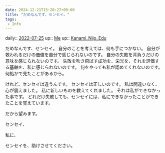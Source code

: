 ```yaml
---
date: 2024-12-21T15:20:27+09:00
title: "だめなんです、センセイ。"
tags:
 - Info
---
```


daily:: [2022-07-25](Daily_Note/2022-07-25.md)
up:: [Me](../Bar/Novel/Chaos/Me.md)
up:: [Kanami_Nijo_Edu](../Bar/Novel/Nacaria/Kanami_Nijo_Edu.md)

だめなんです、センセイ。
自分のことを考えては、何も手につかない。
自分が救われるだけの価値を自分で感じられないのです。
自分の失敗を背負うだけの意味を感じられないのです。
失敗を吹き飛ばす成功を、栄光を、それを評価する基軸を、私に感じられないのです。
何をやっても私が認めてくれないのです。
何処かで見たことがあるから。

けれど、センセイは違うんです。
センセイは正しいのです。
私は間違いなく、心が震えました。
私に新しいものを教えてくれました。
それは私ができなかった事です。
どれだけ失敗しても、センセイには、私にできなかったことができたことを覚えています。

だから望みます。

センセイ、

私に、

センセイを、助けさせてください。